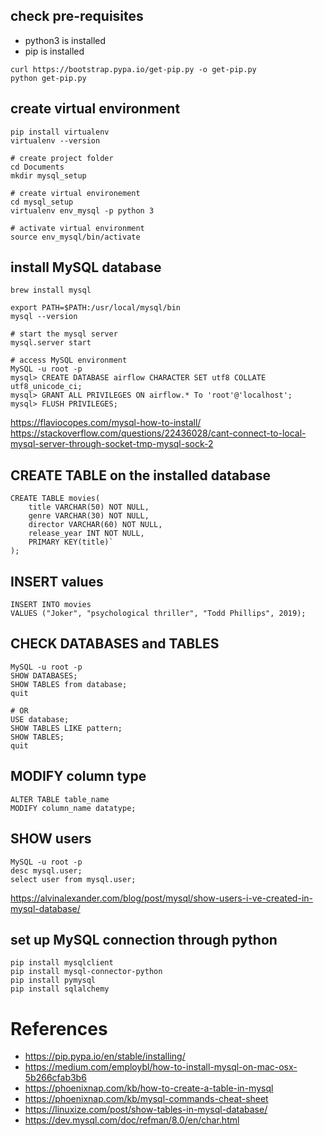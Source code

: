 
## check pre-requisites
* python3 is installed
* pip is installed

```
curl https://bootstrap.pypa.io/get-pip.py -o get-pip.py
python get-pip.py
```

## create virtual environment
```
pip install virtualenv
virtualenv --version

# create project folder
cd Documents
mkdir mysql_setup

# create virtual environement
cd mysql_setup
virtualenv env_mysql -p python 3

# activate virtual environment
source env_mysql/bin/activate
```

## install MySQL database
```
brew install mysql

export PATH=$PATH:/usr/local/mysql/bin
mysql --version

# start the mysql server 
mysql.server start

# access MySQL environment
MySQL -u root -p
mysql> CREATE DATABASE airflow CHARACTER SET utf8 COLLATE utf8_unicode_ci;
mysql> GRANT ALL PRIVILEGES ON airflow.* To 'root'@'localhost';
mysql> FLUSH PRIVILEGES;
```

https://flaviocopes.com/mysql-how-to-install/
https://stackoverflow.com/questions/22436028/cant-connect-to-local-mysql-server-through-socket-tmp-mysql-sock-2

## CREATE TABLE on the installed database

```
CREATE TABLE movies(
    title VARCHAR(50) NOT NULL,
    genre VARCHAR(30) NOT NULL,
    director VARCHAR(60) NOT NULL,
    release_year INT NOT NULL,
    PRIMARY KEY(title)`
);
```

## INSERT values
```
INSERT INTO movies
VALUES ("Joker", "psychological thriller", "Todd Phillips", 2019);
```

## CHECK DATABASES and TABLES
```
MySQL -u root -p
SHOW DATABASES;
SHOW TABLES from database;
quit

# OR
USE database;
SHOW TABLES LIKE pattern;
SHOW TABLES;
quit
```

## MODIFY column type 

```
ALTER TABLE table_name    
MODIFY column_name datatype;  
```

## SHOW users
```
MySQL -u root -p
desc mysql.user;
select user from mysql.user;
```
https://alvinalexander.com/blog/post/mysql/show-users-i-ve-created-in-mysql-database/

## set up MySQL connection through python
```
pip install mysqlclient
pip install mysql-connector-python
pip install pymysql
pip install sqlalchemy
```


# References
* https://pip.pypa.io/en/stable/installing/
* https://medium.com/employbl/how-to-install-mysql-on-mac-osx-5b266cfab3b6
* https://phoenixnap.com/kb/how-to-create-a-table-in-mysql
* https://phoenixnap.com/kb/mysql-commands-cheat-sheet
* https://linuxize.com/post/show-tables-in-mysql-database/
* https://dev.mysql.com/doc/refman/8.0/en/char.html
